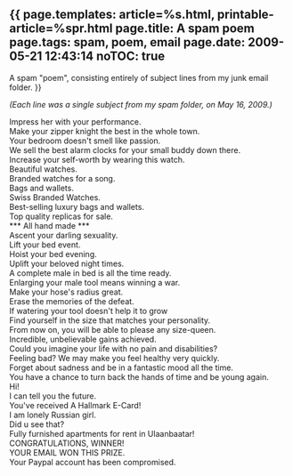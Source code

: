 {{
page.templates: article=%s.html, printable-article=%spr.html
page.title: A spam poem
page.tags: spam, poem, email
page.date: 2009-05-21 12:43:14
noTOC: true
---
A spam "poem", consisting entirely of subject lines from my junk
email folder.
}}

*(Each line was a single subject from my spam folder, on May 16, 2009.)*

<div class="condensed-paragraphs">

Impress her with your performance.  
Make your zipper knight the best in the whole town.  
Your bedroom doesn't smell like passion.  
We sell the best alarm clocks for your small buddy down there.  
Increase your self-worth by wearing this watch.  
Beautiful watches.  
Branded watches for a song.  
Bags and wallets.  
Swiss Branded Watches.  
Best-selling luxury bags and wallets.  
Top quality replicas for sale.  
\*\*\* All hand made \*\*\*  
Ascent your darling sexuality.  
Lift your bed event.  
Hoist your bed evening.  
Uplift your beloved night times.  
A complete male in bed is all the time ready.  
Enlarging your male tool means winning a war.  
Make your hose's radius great.  
Erase the memories of the defeat.  
If watering your tool doesn't help it to grow  
Find yourself in the size that matches your personality.  
From now on, you will be able to please any size-queen.  
Incredible, unbelievable gains achieved.  
Could you imagine your life with no pain and disabilities?  
Feeling bad? We may make you feel healthy very quickly.  
Forget about sadness and be in a fantastic mood all the time.  
You have a chance to turn back the hands of time and be young
again.  
Hi!  
I can tell you the future.  
You've received A Hallmark E-Card!  
I am lonely Russian girl.  
Did u see that?  
Fully furnished apartments for rent in Ulaanbaatar!  
CONGRATULATIONS, WINNER!  
YOUR EMAIL WON THIS PRIZE.  
Your Paypal account has been compromised.

</div>

